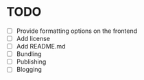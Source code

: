 # TODO
- [ ] Provide formatting options on the frontend
- [ ] Add license
- [ ] Add README.md
- [ ] Bundling
- [ ] Publishing
- [ ] Blogging
